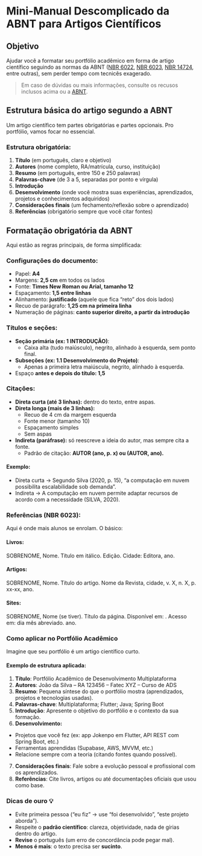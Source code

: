# Mini-Manual Descomplicado da ABNT para Artigos Científicos

## Objetivo

Ajudar você a formatar seu portfólio acadêmico em forma de artigo científico seguindo as normas da ABNT ([NBR 6022](https://www.cetam.am.gov.br/wp-content/uploads/2022/02/01_ABNT_NBR_6022-2018_Artigo-em-publicacao-periodica-tecnica-eou-cientifica-1.pdf), [NBR 6023](https://www.cetam.am.gov.br/wp-content/uploads/2022/02/01_ABNT_NBR_6022-2018_Artigo-em-publicacao-periodica-tecnica-eou-cientifica-1.pdf), [NBR 14724](https://www2.ufjf.br/ppgsaude/files/2008/10/nbr_14724_apresentacao_de_trabalhos.pdf), entre outras), sem perder tempo com tecnicês exagerado.

> Em caso de dúvidas ou mais informações, consulte os recusos inclusos acima ou a [ABNT](https://www.abnt.org.br/).

## Estrutura básica do artigo segundo a ABNT

Um artigo científico tem partes obrigatórias e partes opcionais. Pro portfólio, vamos focar no essencial.

### Estrutura obrigatória:
1. **Título** (em português, claro e objetivo)
2. **Autores** (nome completo, RA/matrícula, curso, instituição)
3. **Resumo** (em português, entre 150 e 250 palavras)
4. **Palavras-chave** (de 3 a 5, separadas por ponto e vírgula)
5. **Introdução**
6. **Desenvolvimento** (onde você mostra suas experiências, aprendizados, projetos e conhecimentos adquiridos)
7. **Considerações finais** (um fechamento/reflexão sobre o aprendizado)
8. **Referências** (obrigatório sempre que você citar fontes)

## Formatação obrigatória da ABNT

Aqui estão as regras principais, de forma simplificada:

### Configurações do documento:
* Papel: **A4**
* Margens: **2,5 cm** em todos os lados
* Fonte: **Times New Roman ou Arial, tamanho 12**
* Espaçamento: **1,5 entre linhas**
* Alinhamento: **justificado** (aquele que fica “reto” dos dois lados)
* Recuo de parágrafo: **1,25 cm na primeira linha**
* Numeração de páginas: **canto superior direito, a partir da introdução**

### Títulos e seções:
* **Seção primária (ex: 1 INTRODUÇÃO)**:
  * Caixa alta (tudo maiúsculo), negrito, alinhado à esquerda, sem ponto final.
* **Subseções (ex: 1.1 Desenvolvimento do Projeto)**:
  * Apenas a primeira letra maiúscula, negrito, alinhado à esquerda.
* Espaço **antes e depois do título: 1,5**

### Citações:
* **Direta curta (até 3 linhas):** dentro do texto, entre aspas.
* **Direta longa (mais de 3 linhas):**
  * Recuo de 4 cm da margem esquerda
  * Fonte menor (tamanho 10)
  * Espaçamento simples
  * Sem aspas
* **Indireta (paráfrase):** só reescreve a ideia do autor, mas sempre cita a fonte.
  * Padrão de citação: **AUTOR (ano, p. x) ou (AUTOR, ano).**

#### Exemplo:
* Direta curta → Segundo Silva (2020, p. 15), “a computação em nuvem possibilita escalabilidade sob demanda”.
* Indireta → A computação em nuvem permite adaptar recursos de acordo com a necessidade (SILVA, 2020).

### Referências (NBR 6023):

Aqui é onde mais alunos se enrolam. O básico:

#### Livros:
SOBRENOME, Nome. Título em itálico. Edição. Cidade: Editora, ano.

#### Artigos:
SOBRENOME, Nome. Título do artigo. Nome da Revista, cidade, v. X, n. X, p. xx-xx, ano.

#### Sites:
SOBRENOME, Nome (se tiver). Título da página. Disponível em: . Acesso em: dia mês abreviado. ano.

### Como aplicar no Portfólio Acadêmico

Imagine que seu portfólio é um artigo científico curto.

#### Exemplo de estrutura aplicada:
1. **Título**: Portfólio Acadêmico de Desenvolvimento Multiplataforma
2. **Autores**: João da Silva – RA 123456 – Fatec XYZ – Curso de ADS
3. **Resumo**: Pequena síntese do que o portfólio mostra (aprendizados, projetos e tecnologias usadas).
4. **Palavras-chave**: Multiplataforma; Flutter; Java; Spring Boot
5. **Introdução**: Apresente o objetivo do portfólio e o contexto da sua formação.
6. **Desenvolvimento:**
* Projetos que você fez (ex: app Jokenpo em Flutter, API REST com Spring Boot, etc.)
* Ferramentas aprendidas (Supabase, AWS, MVVM, etc.)
* Relacione sempre com a teoria (citando fontes quando possível).
7. **Considerações finais**: Fale sobre a evolução pessoal e profissional com os aprendizados.
8. **Referências**: Cite livros, artigos ou até documentações oficiais que usou como base.

### Dicas de ouro 💡
* Evite primeira pessoa (“eu fiz” → use “foi desenvolvido”, “este projeto aborda”).
* Respeite o **padrão científico**: clareza, objetividade, nada de gírias dentro do artigo.
* **Revise** o português (um erro de concordância pode pegar mal).
* **Menos é mais**: o texto precisa ser **sucinto**.